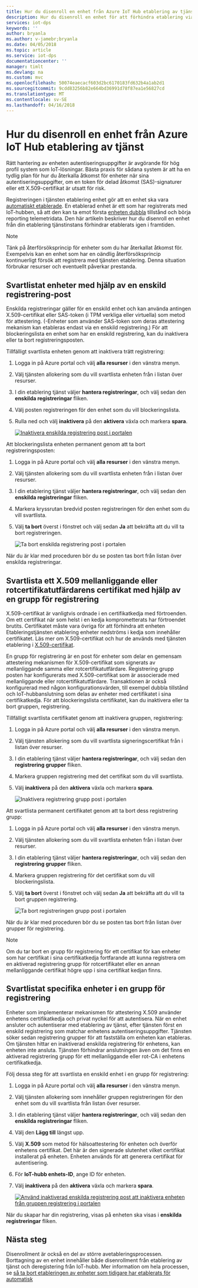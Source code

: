 ```yaml
---
title: Hur du disenroll en enhet från Azure IoT Hub etablering av tjänst
description: Hur du disenroll en enhet för att förhindra etablering via Azure IoT Hub etablering av tjänst
services: iot-dps
keywords: ''
author: bryanla
ms.author: v-jamebr;bryanla
ms.date: 04/05/2018
ms.topic: article
ms.service: iot-dps
documentationcenter: ''
manager: timlt
ms.devlang: na
ms.custom: mvc
ms.openlocfilehash: 50074eaecacf603d2bc6170183fd632b4a1ab2d1
ms.sourcegitcommit: 9cdd83256b82e664bd36991d78f87ea1e56827cd
ms.translationtype: MT
ms.contentlocale: sv-SE
ms.lasthandoff: 04/16/2018
---
```

# <a name="how-to-disenroll-a-device-from-azure-iot-hub-device-provisioning-service"></a>Hur du disenroll en enhet från Azure IoT Hub etablering av tjänst

Rätt hantering av enheten autentiseringsuppgifter är avgörande för hög profil system som IoT-lösningar. Bästa praxis för sådana system är att ha en tydlig plan för hur du återkalla åtkomst för enheter när sina autentiseringsuppgifter, om en token för delad åtkomst (SAS)-signaturer eller ett X.509-certifikat är utsatt för risk. 

Registreringen i tjänsten etablering enhet gör att en enhet ska vara [automatiskt etablerade](concepts-auto-provisioning.md). En etablerad enhet är ett som har registrerats med IoT-hubben, så att den kan ta emot första [enheten dubbla](~/articles/iot-hub/iot-hub-devguide-device-twins.md) tillstånd och börja reporting telemetridata. Den här artikeln beskriver hur du disenroll en enhet från din etablering tjänstinstans förhindrar etablerats igen i framtiden.

> [!NOTE] 
> Tänk på återförsöksprincip för enheter som du har återkallat åtkomst för. Exempelvis kan en enhet som har en oändlig återförsöksprincip kontinuerligt försök att registrera med tjänsten etablering. Denna situation förbrukar resurser och eventuellt påverkar prestanda.

## <a name="blacklist-devices-by-using-an-individual-enrollment-entry"></a>Svartlistat enheter med hjälp av en enskild registrering-post

Enskilda registreringar gäller för en enskild enhet och kan använda antingen X.509-certifikat eller SAS-token (i TPM verkliga eller virtuella) som metod för attestering. (-Enheter som använder SAS-token som deras attestering mekanism kan etableras endast via en enskild registrering.) För att blockeringslista en enhet som har en enskild registrering, kan du inaktivera eller ta bort registreringsposten. 

Tillfälligt svartlista enheten genom att inaktivera trätt registrering: 

1. Logga in på Azure portal och välj **alla resurser** i den vänstra menyn.
2. Välj tjänsten allokering som du vill svartlista enheten från i listan över resurser.
3. I din etablering tjänst väljer **hantera registreringar**, och välj sedan den **enskilda registreringar** fliken.
4. Välj posten registreringen för den enhet som du vill blockeringslista. 
5. Rulla ned och välj **inaktivera** på den **aktivera** växla och markera **spara**.  

   [![Inaktivera enskilda registrering post i portalen](./media/how-to-revoke-device-access-portal/disable-individual-enrollment.png)](./media/how-to-revoke-device-access-portal/disable-individual-enrollment.png#lightbox)  

Att blockeringslista enheten permanent genom att ta bort registreringsposten:

1. Logga in på Azure portal och välj **alla resurser** i den vänstra menyn.
2. Välj tjänsten allokering som du vill svartlista enheten från i listan över resurser.
3. I din etablering tjänst väljer **hantera registreringar**, och välj sedan den **enskilda registreringar** fliken.
4. Markera kryssrutan bredvid posten registreringen för den enhet som du vill svartlista. 
5. Välj **ta bort** överst i fönstret och välj sedan **Ja** att bekräfta att du vill ta bort registreringen. 

   ![Ta bort enskilda registrering post i portalen](./media/how-to-revoke-device-access-portal/delete-individual-enrollment.png)
    
När du är klar med proceduren bör du se posten tas bort från listan över enskilda registreringar.  

## <a name="blacklist-an-x509-intermediate-or-root-ca-certificate-by-using-an-enrollment-group"></a>Svartlista ett X.509 mellanliggande eller rotcertifikatutfärdarens certifikat med hjälp av en grupp för registrering

X.509-certifikat är vanligtvis ordnade i en certifikatkedja med förtroenden. Om ett certifikat när som helst i en kedja komprometterats har förtroendet brutits. Certifikatet måste vara övriga för att förhindra att enheten Etableringstjänsten etablering enheter nedströms i kedja som innehåller certifikatet. Läs mer om X.509-certifikat och hur de används med tjänsten etablering i [X.509-certifikat](./concepts-security.md#x509-certificates). 

En grupp för registrering är en post för enheter som delar en gemensam attestering mekanismen för X.509-certifikat som signerats av mellanliggande samma eller rotcertifikatutfärdare. Registrering grupp posten har konfigurerats med X.509-certifikat som är associerade med mellanliggande eller rotcertifikatutfärdare. Transaktionen är också konfigurerad med någon konfigurationsvärden, till exempel dubbla tillstånd och IoT-hubbanslutning som delas av enheter med certifikatet i sina certifikatkedja. För att blockeringslista certifikatet, kan du inaktivera eller ta bort gruppen, registrering.

Tillfälligt svartlista certifikatet genom att inaktivera gruppen, registrering: 

1. Logga in på Azure portal och välj **alla resurser** i den vänstra menyn.
2. Välj tjänsten allokering som du vill svartlista signeringscertifikat från i listan över resurser.
3. I din etablering tjänst väljer **hantera registreringar**, och välj sedan den **registrering grupper** fliken.
4. Markera gruppen registrering med det certifikat som du vill svartlista.
5. Välj **inaktivera** på den **aktivera** växla och markera **spara**.  

   ![Inaktivera registrering grupp post i portalen](./media/how-to-revoke-device-access-portal/disable-enrollment-group.png)

    
Att svartlista permanent certifikatet genom att ta bort dess registrering grupp:

1. Logga in på Azure portal och välj **alla resurser** i den vänstra menyn.
2. Välj tjänsten allokering som du vill svartlista enheten från i listan över resurser.
3. I din etablering tjänst väljer **hantera registreringar**, och välj sedan den **registrering grupper** fliken.
4. Markera gruppen registrering för det certifikat som du vill blockeringslista. 
5. Välj **ta bort** överst i fönstret och välj sedan **Ja** att bekräfta att du vill ta bort gruppen registrering. 

   ![Ta bort registreringen grupp post i portalen](./media/how-to-revoke-device-access-portal/delete-enrollment-group.png)

När du är klar med proceduren bör du se posten tas bort från listan över grupper för registrering.  

> [!NOTE]
> Om du tar bort en grupp för registrering för ett certifikat för kan enheter som har certifikat i sina certifikatkedja fortfarande att kunna registrera om en aktiverad registrering grupp för rotcertifikatet eller en annan mellanliggande certifikat högre upp i sina certifikat kedjan finns.

## <a name="blacklist-specific-devices-in-an-enrollment-group"></a>Svartlistat specifika enheter i en grupp för registrering

Enheter som implementerar mekanismen för attestering X.509 använder enhetens certifikatkedja och privat nyckel för att autentisera. När en enhet ansluter och autentiserar med etablering av tjänst, efter tjänsten först en enskild registrering som matchar enhetens autentiseringsuppgifter. Tjänsten söker sedan registrering grupper för att fastställa om enheten kan etableras. Om tjänsten hittar en inaktiverad enskilda registrering för enhetens, kan enheten inte ansluta. Tjänsten förhindrar anslutningen även om det finns en aktiverad registrering grupp för ett mellanliggande eller rot-CA i enhetens certifikatkedja. 

Följ dessa steg för att svartlista en enskild enhet i en grupp för registrering:

1. Logga in på Azure portal och välj **alla resurser** i den vänstra menyn.
2. Välj tjänsten allokering som innehåller gruppen registreringen för den enhet som du vill svartlista från listan över resurser.
3. I din etablering tjänst väljer **hantera registreringar**, och välj sedan den **enskilda registreringar** fliken.
4. Välj den **Lägg till** längst upp. 
5. Välj **X.509** som metod för hälsoattestering för enheten och överför enhetens certifikat. Det här är den signerade slutenhet vilket certifikat installerat på enheten. Enheten används för att generera certifikat för autentisering.
6. För **IoT-hubb enhets-ID**, ange ID för enheten. 
7. Välj **inaktivera** på den **aktivera** växla och markera **spara**. 

    [![Använd inaktiverad enskilda registrering post att inaktivera enheten från gruppen registrering i portalen](./media/how-to-revoke-device-access-portal/disable-individual-enrollment-in-enrollment-group.png)](./media/how-to-revoke-device-access-portal/disable-individual-enrollment-in-enrollment-group.png#lightbox)

När du skapar har din registrering, visas på enheten ska visas i **enskilda registreringar** fliken.

## <a name="next-steps"></a>Nästa steg

Disenrollment är också en del av större avetableringsprocessen. Borttagning av en enhet innehåller både disenrollment från etablering av tjänst och deregistering från IoT-hubb. Mer information om hela processen, se [så ta bort etableringen av enheter som tidigare har etablerats för automatisk](how-to-unprovision-devices.md) 

